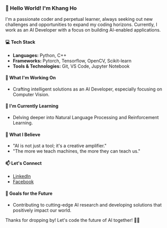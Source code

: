 ### 👋 Hello World! I'm Khang Ho

I'm a passionate coder and perpetual learner, always seeking out new challenges and opportunities to expand my coding horizons. Currently, I work as an AI Developer with a focus on building AI-enabled applications.

#### 💻 Tech Stack
- **Languages:** Python, C++
- **Frameworks:** Pytorch, Tensorflow, OpenCV, Scikit-learn
- **Tools & Technologies:** Git, VS Code, Jupyter Notebook

#### 🚀 What I'm Working On
- Crafting intelligent solutions as an AI Developer, especially focusing on Computer Vision.

#### 🌱 I'm Currently Learning
- Delving deeper into Natural Language Processing and Reinforcement Learning.

#### 🤔 What I Believe
- "AI is not just a tool; it's a creative amplifier."
- "The more we teach machines, the more they can teach us."

#### 📫 Let's Connect
- [LinkedIn](https://www.linkedin.com/in/khang-ho-26a1bb221/)
- [Facebook](https://www.facebook.com/tri.khang.71)

#### 🎯 Goals for the Future
- Contributing to cutting-edge AI research and developing solutions that positively impact our world.

Thanks for dropping by! Let's code the future of AI together! 🤖🚀
